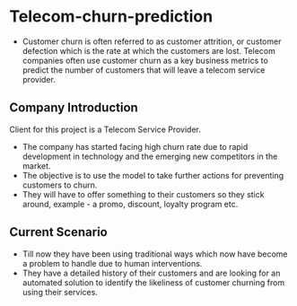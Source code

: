 # Telecom-churn-prediction

- Customer churn is often referred to as customer attrition, or customer defection which is the rate at which the customers are lost. Telecom companies often use customer churn as a key business metrics to predict the number of customers that will leave a telecom service provider.

## Company Introduction

Client for this project is a Telecom Service Provider.

- The company has started facing high churn rate due to rapid development in technology and the emerging new competitors in the market.
- The objective is to use the model to take further actions for preventing customers to churn.
- They will have to offer something to their customers so they stick around, example - a promo, discount, loyalty program etc.

## Current Scenario

- Till now they have been using traditional ways which now have become a problem to handle due to human interventions.
- They have a detailed history of their customers and are looking for an automated solution to identify the likeliness of customer churning from using their services.

